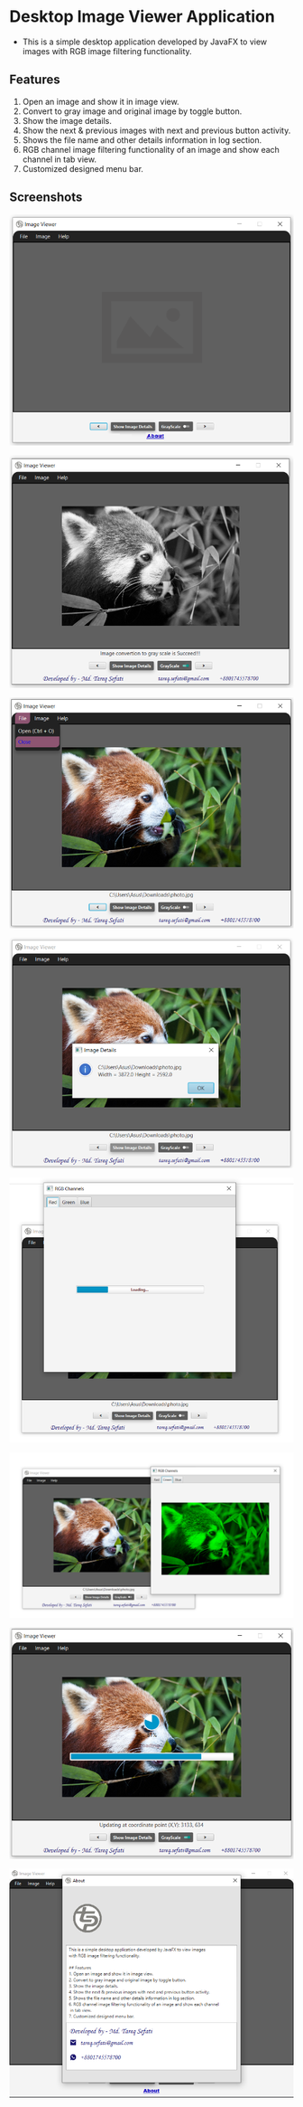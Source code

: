 # Desktop Image Viewer Application

- This is a simple desktop application developed by JavaFX to view images
with RGB image filtering functionality.

## Features
1. Open an image and show it in image view.
2. Convert to gray image and original image by toggle button.
3. Show the image details.
4. Show the next & previous images with next and previous button activity.
5. Shows the file name and other details information in log section.
6. RGB channel image filtering functionality of an image and show each channel in tab view.
7. Customized designed menu bar.

## Screenshots
![Application-main-page.png](src%2Fmain%2Fresources%2FreadMeImages%2FApplication-main-page.png)

![Converted-gray-image.png](src%2Fmain%2Fresources%2FreadMeImages%2FConverted-gray-image.png)

![Custom-designed-menubar.png](src%2Fmain%2Fresources%2FreadMeImages%2FCustom-designed-menubar.png)

![Image-details.png](src%2Fmain%2Fresources%2FreadMeImages%2FImage-details.png)

![Converting-to-RGB-image.png](src%2Fmain%2Fresources%2FreadMeImages%2FConverting-to-RGB-image.png)

![Green-channel-image.png](src%2Fmain%2Fresources%2FreadMeImages%2FGreen-channel-image.png)

![Converting-to-gray-image.png](src%2Fmain%2Fresources%2FreadMeImages%2FConverting-to-gray-image.png)

![about.png](src%2Fmain%2Fresources%2FreadMeImages%2Fabout.png)